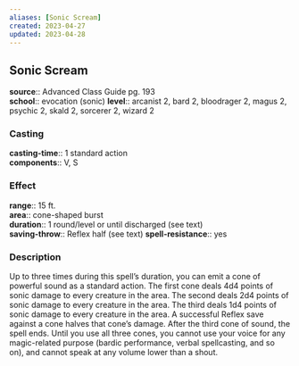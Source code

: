 ```yaml
---
aliases: [Sonic Scream]
created: 2023-04-27
updated: 2023-04-28
---
```


## Sonic Scream

**source**:: Advanced Class Guide pg. 193  
**school**:: evocation (sonic)
**level**:: arcanist 2, bard 2, bloodrager 2, magus 2, psychic 2, skald 2, sorcerer 2, wizard 2

### Casting

**casting-time**:: 1 standard action  
**components**:: V, S

### Effect

**range**:: 15 ft.  
**area**:: cone-shaped burst  
**duration**:: 1 round/level or until discharged (see text)  
**saving-throw**:: Reflex half (see text)
**spell-resistance**:: yes

### Description

Up to three times during this spell’s duration, you can emit a cone of powerful sound as a standard action. The first cone deals 4d4 points of sonic damage to every creature in the area. The second deals 2d4 points of sonic damage to every creature in the area. The third deals 1d4 points of sonic damage to every creature in the area. A successful Reflex save against a cone halves that cone’s damage. After the third cone of sound, the spell ends. Until you use all three cones, you cannot use your voice for any magic-related purpose (bardic performance, verbal spellcasting, and so on), and cannot speak at any volume lower than a shout.

